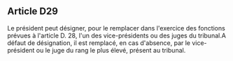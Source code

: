 Article D29
----
Le président peut désigner, pour le remplacer dans l'exercice des fonctions
prévues à l'article D. 28, l'un des vice-présidents ou des juges du tribunal.A
défaut de désignation, il est remplacé, en cas d'absence, par le vice-président
ou le juge du rang le plus élevé, présent au tribunal.
